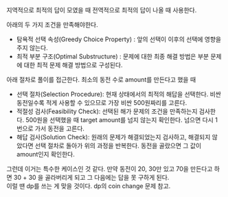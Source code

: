 

지역적으로 최적의 답이 모였을 때 전역적으로 최적의 답이 나올 때 사용한다.

아래의 두 가지 조건을 만족해야한다.

- 탐욕적 선택 속성(Greedy Choice Property) : 앞의 선택이 이후의 선택에 영향을 주지 않는다.
- 최적 부분 구조(Optimal Substructure) : 문제에 대한 최종 해결 방법은 부분 문제에 대한 최적 문제 해결 방법으로 구성된다.

아래 절차로 풀이를 접근한다. 최소의 동전 수로 amount를 만든다고 했을 때

- 선택 절차(Selection Procedure): 현재 상태에서의 최적의 해답을 선택한다. 비싼 동전일수록 적게 사용할 수 있으므로 가장 비싼 500원짜리를 고른다.
- 적절성 검사(Feasibility Check): 선택된 해가 문제의 조건을 만족하는지 검사한다. 500원을 선택했을 때 target amount를 넘지 않는지 확인한다. 넘으면 다시 1번으로 가서 동전을 고른다.
- 해답 검사(Solution Check): 원래의 문제가 해결되었는지 검사하고, 해결되지 않았다면 선택 절차로 돌아가 위의 과정을 반복한다. 동전을 골랐으면 그 값이 amount인지 확인한다.

그런데 이거는 특수한 케이스인 것 같다. 만약 동전이 20, 30만 있고 70을 만든다고 하면 30 + 30 을 골라버리게 되고 그 다음에는 답을 못 구하게 된다.   
이럴 땐 dp를 쓰는 게 맞을 것이다. dp의 coin change 문제 참고.




